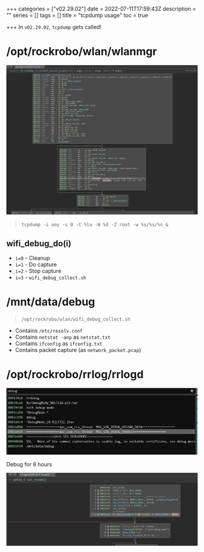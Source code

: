 +++
categories = ["v02.29.02"]
date = 2022-07-11T17:59:43Z
description = ""
series = []
tags = []
title = "tcpdump usage"
toc = true

+++
In `v02.29.02`, `tcpdump` gets called!

# /opt/rockrobo/wlan/wlanmgr

![](/uploads/20220711-snipaste_2022-07-12_03-58-09.jpg)

> `tcpdump -i any -s 0 -C %lu -W %d -Z root -w %s/%s/%s &`

## wifi_debug_do(i)

* `i=0` - Cleanup
* `i=1` - Do capture
* `i=2` - Stop capture
* `i=3` - `wifi_debug_collect.sh`

# /mnt/data/debug

> `/opt/rockrobo/wlan/wifi_debug_collect.sh`

* Contains `/etc/resolv.conf`
* Contains `netstat -anp` as `netstat.txt`
* Contains `ifconfig` as `ifconfig.txt`
* Contains packet capture (as `network_packet.pcap`)

# /opt/rockrobo/rrlog/rrlogd

![](/uploads/20220711-snipaste_2022-07-12_04-14-11.jpg)

Debug for 8 hours

![](/uploads/20220723-snipaste_2022-07-24_01-54-33.jpg)